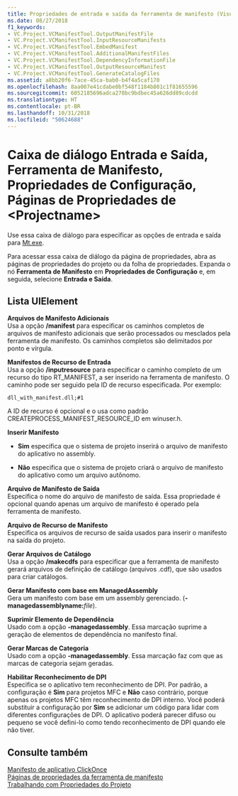 ```yaml
---
title: Propriedades de entrada e saída da ferramenta de manifesto (Visual C++)
ms.date: 08/27/2018
f1_keywords:
- VC.Project.VCManifestTool.OutputManifestFile
- VC.Project.VCManifestTool.InputResourceManifests
- VC.Project.VCManifestTool.EmbedManifest
- VC.Project.VCManifestTool.AdditionalManifestFiles
- VC.Project.VCManifestTool.DependencyInformationFile
- VC.Project.VCManifestTool.OutputResourceManifest
- VC.Project.VCManifestTool.GenerateCatalogFiles
ms.assetid: a8bb20f6-7ace-45ca-bab0-b4f4a5caf170
ms.openlocfilehash: 8aa007e41cdabe0bf548f1184b801c1f81655596
ms.sourcegitcommit: 6052185696adca270bc9bdbec45a626dd89cdcdd
ms.translationtype: HT
ms.contentlocale: pt-BR
ms.lasthandoff: 10/31/2018
ms.locfileid: "50624688"
---
```

# <a name="input-and-output-manifest-tool-configuration-properties-ltprojectnamegt-property-pages-dialog-box"></a>Caixa de diálogo Entrada e Saída, Ferramenta de Manifesto, Propriedades de Configuração, Páginas de Propriedades de &lt;Projectname&gt;

Use essa caixa de diálogo para especificar as opções de entrada e saída para [Mt.exe](/windows/desktop/SbsCs/mt-exe).

Para acessar essa caixa de diálogo da página de propriedades, abra as páginas de propriedades do projeto ou da folha de propriedades. Expanda o nó **Ferramenta de Manifesto** em **Propriedades de Configuração** e, em seguida, selecione **Entrada e Saída**.

## <a name="uielement-list"></a>Lista UIElement

**Arquivos de Manifesto Adicionais**<br/>
Usa a opção **/manifest** para especificar os caminhos completos de arquivos de manifesto adicionais que serão processados ou mesclados pela ferramenta de manifesto. Os caminhos completos são delimitados por ponto e vírgula.

**Manifestos de Recurso de Entrada**<br/>
Usa a opção **/inputresource** para especificar o caminho completo de um recurso do tipo RT_MANIFEST, a ser inserido na ferramenta de manifesto. O caminho pode ser seguido pela ID de recurso especificada. Por exemplo:

`dll_with_manifest.dll;#1`

A ID de recurso é opcional e o usa como padrão CREATEPROCESS_MANIFEST_RESOURCE_ID em winuser.h.

**Inserir Manifesto**<br/>
- **Sim** especifica que o sistema de projeto inserirá o arquivo de manifesto do aplicativo no assembly.

- **Não** especifica que o sistema de projeto criará o arquivo de manifesto do aplicativo como um arquivo autônomo.

**Arquivo de Manifesto de Saída**<br/>
Especifica o nome do arquivo de manifesto de saída. Essa propriedade é opcional quando apenas um arquivo de manifesto é operado pela ferramenta de manifesto.

**Arquivo de Recurso de Manifesto**<br/>
Especifica os arquivos de recurso de saída usados para inserir o manifesto na saída do projeto.

**Gerar Arquivos de Catálogo**<br/>
Usa a opção **/makecdfs** para especificar que a ferramenta de manifesto gerará arquivos de definição de catálogo (arquivos .cdf), que são usados para criar catálogos.

**Gerar Manifesto com base em ManagedAssembly**<br/>
Gera um manifesto com base em um assembly gerenciado. (**-managedassemblyname:**<em>file</em>).

**Suprimir Elemento de Dependência**<br/>
Usado com a opção **-managedassembly**. Essa marcação suprime a geração de elementos de dependência no manifesto final.

**Gerar Marcas de Categoria**<br/>
Usado com a opção **-managedassembly**. Essa marcação faz com que as marcas de categoria sejam geradas.

**Habilitar Reconhecimento de DPI**<br/>
Especifica se o aplicativo tem reconhecimento de DPI. Por padrão, a configuração é **Sim** para projetos MFC e **Não** caso contrário, porque apenas os projetos MFC têm reconhecimento de DPI interno. Você poderá substituir a configuração por **Sim** se adicionar um código para lidar com diferentes configurações de DPI. O aplicativo poderá parecer difuso ou pequeno se você defini-lo como tendo reconhecimento de DPI quando ele não tiver.

## <a name="see-also"></a>Consulte também

[Manifesto de aplicativo ClickOnce](/visualstudio/deployment/clickonce-application-manifest)<br/>
[Páginas de propriedades da ferramenta de manifesto](../ide/manifest-tool-property-pages.md)<br/>
[Trabalhando com Propriedades do Projeto](../ide/working-with-project-properties.md)<br/>
